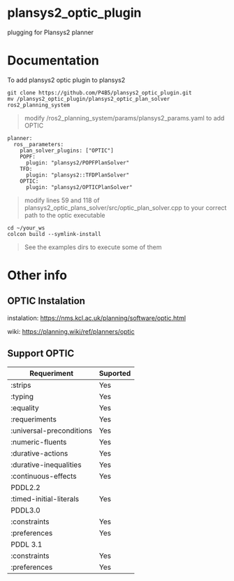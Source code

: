 # plansys2_optic_plugin 
plugging for Plansys2 planner

# Documentation

To add plansys2 optic plugin to plansys2 

```
git clone https://github.com/P4B5/plansys2_optic_plugin.git
mv /plansys2_optic_plugin/plansys2_optic_plan_solver ros2_planning_system
```
> modify /ros2_planning_system/params/plansys2_params.yaml to add OPTIC

```
planner:
  ros__parameters:
    plan_solver_plugins: ["OPTIC"]
    POPF:
      plugin: "plansys2/POPFPlanSolver"
    TFD:
      plugin: "plansys2::TFDPlanSolver"
    OPTIC:
      plugin: "plansys2/OPTICPlanSolver"

```

> modify lines 59 and 118 of plansys2_optic_plans_solver/src/optic_plan_solver.cpp to your correct path to the optic executable

```
cd ~/your_ws
colcon build --symlink-install
```

> See the examples dirs to execute some of them 



# Other info
## OPTIC Instalation

instalation: https://nms.kcl.ac.uk/planning/software/optic.html

wiki: https://planning.wiki/ref/planners/optic

## Support OPTIC

| Requeriment | Suported |
| ------------- | ------------- |
| :strips | Yes | 
| :typing	| Yes |
| :equality	| Yes | 
| :requeriments	| Yes |
| :universal-preconditions | Yes |
| :numeric-fluents	| Yes | 
| :durative-actions | Yes | 
| :durative-inequalities | Yes | 
| :continuous-effects	| Yes |
|PDDL2.2|
| :timed-initial-literals	| Yes
|PDDL3.0|
:constraints	| Yes
:preferences	| Yes
| PDDL 3.1 | 
| :constraints |	Yes | 
| :preferences | 	Yes | 
